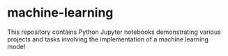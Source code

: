# machine-learning
This repository contains Python Jupyter notebooks demonstrating various projects and tasks involving the implementation of a machine learning model
